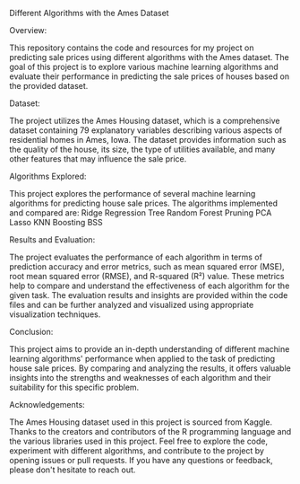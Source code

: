 Different Algorithms with the Ames Dataset

Overview:

This repository contains the code and resources for my project on predicting sale prices using different algorithms with the Ames dataset. The goal of this project is to explore various machine learning algorithms and evaluate their performance in predicting the sale prices of houses based on the provided dataset.

Dataset:

The project utilizes the Ames Housing dataset, which is a comprehensive dataset containing 79 explanatory variables describing various aspects of residential homes in Ames, Iowa. The dataset provides information such as the quality of the house, its size, the type of utilities available, and many other features that may influence the sale price.

Algorithms Explored:

This project explores the performance of several machine learning algorithms for predicting house sale prices. The algorithms implemented and compared are:
Ridge
Regression Tree
Random Forest 
Pruning
PCA
Lasso
KNN
Boosting
BSS

Results and Evaluation:

The project evaluates the performance of each algorithm in terms of prediction accuracy and error metrics, such as mean squared error (MSE), root mean squared error (RMSE), and R-squared (R²) value. These metrics help to compare and understand the effectiveness of each algorithm for the given task.
The evaluation results and insights are provided within the code files and can be further analyzed and visualized using appropriate visualization techniques.

Conclusion:

This project aims to provide an in-depth understanding of different machine learning algorithms' performance when applied to the task of predicting house sale prices. By comparing and analyzing the results, it offers valuable insights into the strengths and weaknesses of each algorithm and their suitability for this specific problem.

Acknowledgements:

The Ames Housing dataset used in this project is sourced from Kaggle.
Thanks to the creators and contributors of the R programming language and the various libraries used in this project.
Feel free to explore the code, experiment with different algorithms, and contribute to the project by opening issues or pull requests. If you have any questions or feedback, please don't hesitate to reach out.

